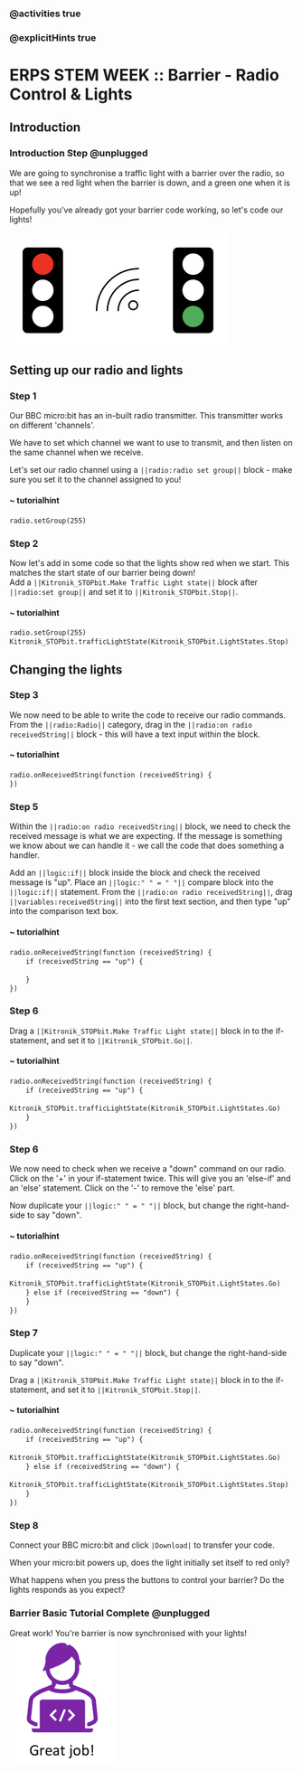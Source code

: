 ### @activities true
### @explicitHints true

# ERPS STEM WEEK :: Barrier - Radio Control & Lights

## Introduction
### Introduction Step @unplugged
We are going to synchronise a traffic light with a barrier over the radio, so that we see a red light when the barrier
is down, and a green one when it is up!

Hopefully you've already got your barrier code working, so let's code our lights!

![Barrier with lights](https://raw.githubusercontent.com/niaxotim/erps-barrier-with-lights-receiver/master/assets/traffic_lights_radio.png)

## Setting up our radio and lights
### Step 1
Our BBC micro:bit has an in-built radio transmitter. This transmitter works on different 'channels'.  

We have to set which channel we want to use to transmit, and then listen on the same channel when we receive.  

Let's set our radio channel using a ``||radio:radio set group||`` block - make sure you set it to the channel assigned to you!  

#### ~ tutorialhint
```blocks
radio.setGroup(255)
```

### Step 2
Now let's add in some code so that the lights show red when we start. This matches the start state of our barrier being down!  
Add a ``||Kitronik_STOPbit.Make Traffic Light state||`` block after ``||radio:set group||`` and set it to ``||Kitronik_STOPbit.Stop||``.

#### ~ tutorialhint
```blocks
radio.setGroup(255)
Kitronik_STOPbit.trafficLightState(Kitronik_STOPbit.LightStates.Stop)
```

## Changing the lights
### Step 3
We now need to be able to write the code to receive our radio commands. From the ``||radio:Radio||`` category, drag in the ``||radio:on radio receivedString||`` block - this will have a text input within the block.

#### ~ tutorialhint
```blocks
radio.onReceivedString(function (receivedString) {
})
```

### Step 5
Within the ``||radio:on radio receivedString||`` block, we need to check the received message is what we are expecting. If the message is something we know about we can handle it - we call the code that does something a handler.  
  
Add an ``||logic:if||`` block inside the block and check the received message is "up". Place an ``||logic:" " = " "||`` compare block into the ``||logic:if||`` statement. From the ``||radio:on radio receivedString||``, drag ``||variables:receivedString||`` into the first text section, and then type "up" into the comparison text box.  

#### ~ tutorialhint
```blocks
radio.onReceivedString(function (receivedString) {
    if (receivedString == "up") {
    	
    }
})
```

### Step 6
Drag a ``||Kitronik_STOPbit.Make Traffic Light state||`` block in to the if-statement, and set it to ``||Kitronik_STOPbit.Go||``.

#### ~ tutorialhint
```blocks
radio.onReceivedString(function (receivedString) {
    if (receivedString == "up") {
    	Kitronik_STOPbit.trafficLightState(Kitronik_STOPbit.LightStates.Go)
    }
})
```


### Step 6
We now need to check when we receive a "down" command on our radio. Click on the '+' in your if-statement twice.
This will give you an 'else-if' and an 'else' statement. Click on the '-' to remove the 'else' part.  

Now duplicate your ``||logic:" " = " "||`` block, but change the right-hand-side to say "down".  

#### ~ tutorialhint
```blocks
radio.onReceivedString(function (receivedString) {
    if (receivedString == "up") {
        Kitronik_STOPbit.trafficLightState(Kitronik_STOPbit.LightStates.Go)
    } else if (receivedString == "down") {
    }
})
```

### Step 7
Duplicate your ``||logic:" " = " "||`` block, but change the right-hand-side to say "down".  
  
Drag a ``||Kitronik_STOPbit.Make Traffic Light state||`` block in to the if-statement, and set it to ``||Kitronik_STOPbit.Stop||``.


#### ~ tutorialhint
```blocks
radio.onReceivedString(function (receivedString) {
    if (receivedString == "up") {
        Kitronik_STOPbit.trafficLightState(Kitronik_STOPbit.LightStates.Go)
    } else if (receivedString == "down") {
        Kitronik_STOPbit.trafficLightState(Kitronik_STOPbit.LightStates.Stop)
    }
})
```

### Step 8
Connect your BBC micro:bit and click ``|Download|`` to transfer your code.  
  
When your micro:bit powers up, does the light initially set itself to red only?  

What happens when you press the buttons to control your barrier? Do the lights responds as you expect?
  

### Barrier Basic Tutorial Complete @unplugged
Great work! You're barrier is now synchronised with your lights!
![Great job](https://raw.githubusercontent.com/niaxotim/erps-barrier-with-lights-receiver/master/assets/great_job.png)

